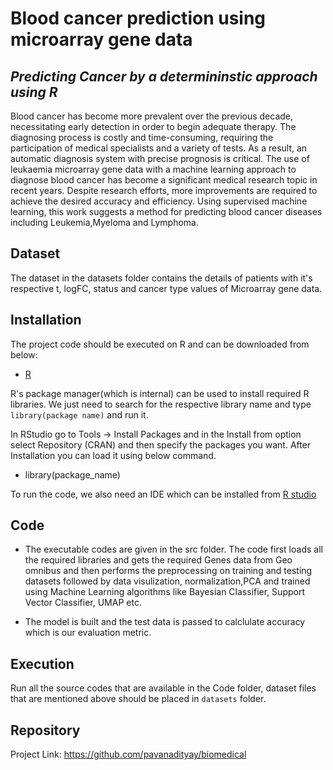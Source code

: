# Blood cancer prediction using  microarray gene data
## _Predicting Cancer by a determininstic approach using R_

Blood cancer has become more prevalent over the previous decade, necessitating early detection in order to begin adequate therapy. The diagnosing process is costly and time-consuming, requiring the participation of medical specialists and a variety of tests. As a result, an automatic diagnosis system with precise prognosis is critical. The use of leukaemia microarray gene data with a machine learning approach to diagnose blood cancer has become a significant medical research topic in recent years. Despite research efforts, more improvements are required to achieve the desired accuracy and efficiency. Using supervised machine learning, this work suggests a method for predicting blood cancer diseases including Leukemia,Myeloma and Lymphoma.

## Dataset

The dataset in the datasets folder contains the details of patients with it's respective t, logFC, status and cancer type values of Microarray gene data.

## Installation

The project code should be executed on R and can be downloaded from below:
- [R](https://cran.r-project.org/bin/windows/base/) 

R's package manager(which is internal) can be used to install required R libraries. We just need to search for the respective library name and type `library(package name)` and run it.

In RStudio go to Tools → Install Packages and in the Install from option select Repository (CRAN) and then specify the packages you want. After Installation you can load it using below command.
- library(package_name)


To run the code, we also need an IDE which can be installed from [R studio](https://www.rstudio.com/products/rstudio/download/)

## Code

- The executable codes are given in the src folder. The code first loads all the required libraries and gets the required Genes data from Geo omnibus and then performs the preprocessing on training and testing datasets followed by data visulization, normalization,PCA and trained using Machine Learning algorithms like Bayesian Classifier, Support Vector Classifier, UMAP etc. 

-  The model is built and the test data is passed to calclulate accuracy which is our evaluation metric. 

## Execution
Run all the source codes that are available in the Code folder, dataset files that are mentioned above should be placed in `datasets` folder.
## Repository

Project Link: https://github.com/pavanadityay/biomedical








